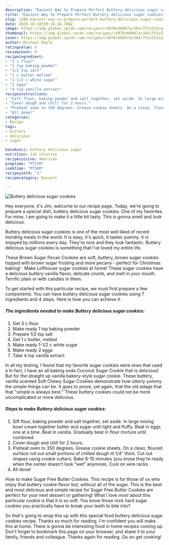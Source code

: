 ```yaml
---
description: "Easiest Way to Prepare Perfect Buttery delicious sugar cookies"
title: "Easiest Way to Prepare Perfect Buttery delicious sugar cookies"
slug: 1288-easiest-way-to-prepare-perfect-buttery-delicious-sugar-cookies
date: 2020-10-18T19:18:34.788Z
image: https://img-global.cpcdn.com/recipes/c4978c66887ac384/751x532cq70/buttery-delicious-sugar-cookies-recipe-main-photo.jpg
thumbnail: https://img-global.cpcdn.com/recipes/c4978c66887ac384/751x532cq70/buttery-delicious-sugar-cookies-recipe-main-photo.jpg
cover: https://img-global.cpcdn.com/recipes/c4978c66887ac384/751x532cq70/buttery-delicious-sugar-cookies-recipe-main-photo.jpg
author: Micheal Doyle
ratingvalue: 4
reviewcount: 9
recipeingredient:
- "3 c flour"
- "1 tsp baking powder"
- "1/2 tsp salt"
- "1 c butter melted"
- "1-1/2 c white sugar"
- "2 eggs"
- "4 tsp vanilla extract"
recipeinstructions:
- "Sift flour, baking powder and salt together, set aside. In large mixing bowl cream together butter and sugar until light and fluffy. Beat in eggs one at a time. Beat in vanilla. Gradually beat in flour mixture until combined."
- "Cover dough and chill for 2 hours."
- "Preheat oven to 350 degrees. Grease cookie sheets. On a clean, floured surface roll out small portions of chilled dough til 1/4” thick. Cut out shapes using cookie cutters. Bake 8-10 minutes (you know they’re ready when the center doesn’t look “wet” anymore). Cool on wire racks."
- "All done!"
categories:
- Recipe
tags:
- buttery
- delicious
- sugar

katakunci: buttery delicious sugar 
nutrition: 116 calories
recipecuisine: American
preptime: "PT27M"
cooktime: "PT36M"
recipeyield: "1"
recipecategory: Dessert

---
```



![Buttery delicious sugar cookies](https://img-global.cpcdn.com/recipes/c4978c66887ac384/751x532cq70/buttery-delicious-sugar-cookies-recipe-main-photo.jpg)

Hey everyone, it's Jim, welcome to our recipe page. Today, we're going to prepare a special dish, buttery delicious sugar cookies. One of my favorites. For mine, I am going to make it a little bit tasty. This is gonna smell and look delicious.

Buttery delicious sugar cookies is one of the most well liked of recent trending meals in the world. It is easy, it's quick, it tastes yummy. It is enjoyed by millions every day. They're nice and they look fantastic. Buttery delicious sugar cookies is something that I've loved my entire life.

These Brown Sugar Pecan Cookies are soft, buttery, brown sugar cookies topped with brown sugar frosting and more pecans - perfect for Christmas baking! · Make Lofthouse sugar cookies at home! These sugar cookies have a delicious buttery vanilla flavor, delicate crumb, and melt in your mouth. Terrific plain or with candies in them.


To get started with this particular recipe, we must first prepare a few components. You can have buttery delicious sugar cookies using 7 ingredients and 4 steps. Here is how you can achieve it.

<!--inarticleads1-->

##### The ingredients needed to make Buttery delicious sugar cookies:

1. Get 3 c flour
1. Make ready 1 tsp baking powder
1. Prepare 1/2 tsp salt
1. Get 1 c butter, melted
1. Make ready 1-1/2 c white sugar
1. Make ready 2 eggs
1. Take 4 tsp vanilla extract


In all my testing, I found that my favorite sugar cookies were ones that used a In fact, I have an all baking soda Coconut Sugar Cookie that is delicious! But for the straight up vanilla bakery-style sugar cookie. These buttery, vanilla scented Soft Chewy Sugar Cookies demonstrate how utterly yummy the simple things can be. It goes to prove, yet again, that the old adage that that &#34;simple is always best.&#34; These buttery cookies could not be more uncomplicated or more delicious. 

<!--inarticleads2-->

##### Steps to make Buttery delicious sugar cookies:

1. Sift flour, baking powder and salt together, set aside. In large mixing bowl cream together butter and sugar until light and fluffy. Beat in eggs one at a time. Beat in vanilla. Gradually beat in flour mixture until combined.
1. Cover dough and chill for 2 hours.
1. Preheat oven to 350 degrees. Grease cookie sheets. On a clean, floured surface roll out small portions of chilled dough til 1/4” thick. Cut out shapes using cookie cutters. Bake 8-10 minutes (you know they’re ready when the center doesn’t look “wet” anymore). Cool on wire racks.
1. All done!


How to make Sugar Free Butter Cookies. This recipe is for those of us who enjoy that buttery cookie flavor but, without all of the sugar. This is the best and most delicious and simple recipe for Sugar Free Butter Cookies are perfect for your next dessert or gathering! What I love *most* about this particular cookie is that it is so soft. You know those rock hard sugar cookies you practically have to break your teeth to bite into? 

So that's going to wrap this up with this special food buttery delicious sugar cookies recipe. Thanks so much for reading. I'm confident you will make this at home. There is gonna be interesting food in home recipes coming up. Don't forget to bookmark this page on your browser, and share it to your family, friends and colleague. Thanks again for reading. Go on get cooking!
